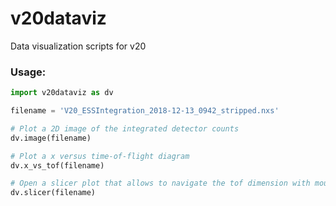 # v20dataviz

Data visualization scripts for v20

### Usage:

```Python
import v20dataviz as dv

filename = 'V20_ESSIntegration_2018-12-13_0942_stripped.nxs'

# Plot a 2D image of the integrated detector counts
dv.image(filename)

# Plot a x versus time-of-flight diagram
dv.x_vs_tof(filename)

# Open a slicer plot that allows to navigate the tof dimension with mouse wheel
dv.slicer(filename)
```
